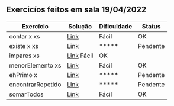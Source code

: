 ## Exercicíos feitos em sala 19/04/2022
| Exercício | Solução | Dificuldade | Status |
| ------ | ------ | ----- | ---- |
| contar x xs| [Link](Exem/contar.hs "Solução") |  Fácil | OK
| existe x xs|  [Link](Exem/existe.hs "Solução") | ***** | Pendente
| impares xs | [Link](Exem/impares.hs "Solução") Fácil | OK 
| menorElemento xs | [Link](Exem/menorElemento.hs "Solução") | Fácil | OK
| ehPrimo x | [Link](Exem/ehPrimo.hs "Solução") | ***** | Pendente
| encontrarRepetido |   [Link](Exem/encontrarRepetido.hs "Solução")| ***** | Pendente
| somarTodos |  [Link](Exem/somarTodos.hs "Solução")| Fácil | OK 